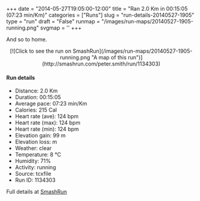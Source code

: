 +++
date = "2014-05-27T19:05:00-12:00"
title = "Ran 2.0 Km in 00:15:05 (07:23 min/Km)"
categories = ["Runs"]
slug = "run-details-20140527-1905"
type = "run"
draft = "False"
runmap = "/images/run-maps/20140527-1905-running.png"
svgmap = '<polyline points="61 0, 60 7, 56 14, 53 21, 52 23, 59 28, 57 37, 49 52, 49 53, 42 60, 40 67, 44 89, 48 93, 57 93, 56 98, 56 99, 55 100">'
+++

And so to home. 



<!--more-->

<center>
[![Click to see the run on SmashRun](/images/run-maps/20140527-1905-running.png "A map of this run")](http://smashrun.com/peter.smith/run/1134303)
</center>

#### Run details

* Distance: 2.0 Km
* Duration: 00:15:05
* Average pace: 07:23 min/Km
* Calories: 215 Cal
* Heart rate (ave): 124 bpm
* Heart rate (max): 124 bpm
* Heart rate (min): 124 bpm
* Elevation gain: 99 m
* Elevation loss:  m
* Weather: clear
* Temperature: 8 &deg;C
* Humidity: 71%
* Activity: running
* Source: tcxfile
* Run ID: 1134303

Full details at [SmashRun](http://smashrun.com/peter.smith/run/1134303)